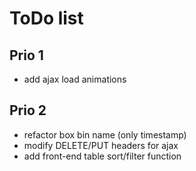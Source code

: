# ToDo list

## Prio 1

- add ajax load animations

## Prio 2

- refactor box bin name (only timestamp)
- modify DELETE/PUT headers for ajax
- add front-end table sort/filter function
